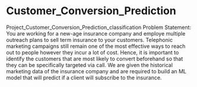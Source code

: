 # Customer_Conversion_Prediction
Project_Customer_Conversion_Prediction_classification
Problem Statement: You are working for a new-age insurance company and employe multiple outreach plans to sell term insurance to your customers. Telephonic marketing campaigns still remain one of the most effective ways to reach out to people however they incur a lot of cost. Hence, it is important to identify the customers that are most likely to convert beforehand so that they can be specifically targeted via call. We are given the historical marketing data of the insurance company and are required to build an ML model that will predict if a client will subscribe to the insurance.
